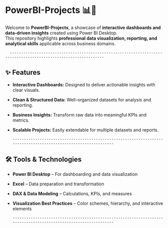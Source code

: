   # PowerBI-Projects 📊💼

Welcome to **PowerBI-Projects**, a showcase of **interactive dashboards and data-driven insights** created using Power BI Desktop.  
This repository highlights **professional data visualization, reporting, and analytical skills** applicable across business domains.

      ----------------------------------------------------------------------------------------------------------------

## ✨ Features
- **Interactive Dashboards:** Designed to deliver actionable insights with clear visuals.  
- **Clean & Structured Data:** Well-organized datasets for analysis and reporting.  
- **Business Insights:** Transform raw data into meaningful KPIs and metrics.  
- **Scalable Projects:** Easily extendable for multiple datasets and reports.  

      ----------------------------------------------------------------------------------------------------------------

## 🛠 Tools & Technologies
- **Power BI Desktop** – For dashboarding and data visualization  
- **Excel** – Data preparation and transformation  
- **DAX & Data Modeling** – Calculations, KPIs, and measures  
- **Visualization Best Practices** – Color schemes, hierarchy, and interactive elements  

      ----------------------------------------------------------------------------------------------------------------
